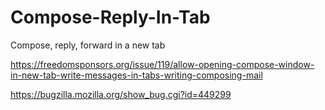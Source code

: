 # Compose-Reply-In-Tab
Compose, reply, forward in a new tab

https://freedomsponsors.org/issue/119/allow-opening-compose-window-in-new-tab-write-messages-in-tabs-writing-composing-mail

https://bugzilla.mozilla.org/show_bug.cgi?id=449299

